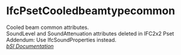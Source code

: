 IfcPsetCooledbeamtypecommon
===========================
Cooled beam common attributes.  
SoundLevel and SoundAttenuation attributes deleted in IFC2x2 Pset Addendum:
Use IfcSoundProperties instead.  
[ _bSI
Documentation_](https://standards.buildingsmart.org/IFC/DEV/IFC4_2/FINAL/HTML/schema/ifchvacdomain/pset/pset_cooledbeamtypecommon.htm)


